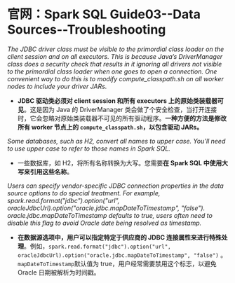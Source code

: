 # 官网：Spark SQL Guide03--Data Sources--Troubleshooting

*The JDBC driver class must be visible to the primordial class loader on the client session and on all executors. This is because Java’s DriverManager class does a security check that results in it ignoring all drivers not visible to the primordial class loader when one goes to open a connection. One convenient way to do this is to modify compute_classpath.sh on all worker nodes to include your driver JARs.*

- **JDBC 驱动类必须对 client session  和所有 executors 上的原始类装载器可见**。这是因为 Java 的 DriverManager 类会做了个安全检查，当打开连接时，它会忽略对原始类装载器不可见的所有驱动程序。**一种方便的方法是修改所有 worker 节点上的 `compute_classpath.sh`，以包含驱动 JARs。**

*Some databases, such as H2, convert all names to upper case. You’ll need to use upper case to refer to those names in Spark SQL.*

- 一些数据库，如 H2，将所有名称转换为大写。您需要**在 Spark SQL 中使用大写来引用这些名称**。

*Users can specify vendor-specific JDBC connection properties in the data source options to do special treatment. For example, spark.read.format("jdbc").option("url", oracleJdbcUrl).option("oracle.jdbc.mapDateToTimestamp", "false"). oracle.jdbc.mapDateToTimestamp defaults to true, users often need to disable this flag to avoid Oracle date being resolved as timestamp.*

- **在数据源选项中，用户可以指定特定于供应商的 JDBC 连接属性来进行特殊处理**。例如，`spark.read.format("jdbc").option("url", oracleJdbcUrl).option("oracle.jdbc.mapDateToTimestamp", "false")` 。 `mapDateToTimestamp`默认值为 true，用户经常需要禁用这个标志，以避免 Oracle 日期被解析为时间戳。

